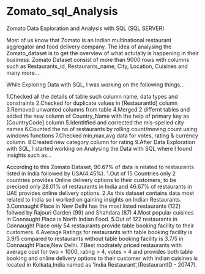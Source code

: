 # Zomato_sql_Analysis

Zomato Data Exploration and Analysis with SQL (SQL SERVER)

Most of us know that Zomato is an Indian multinational restaurant aggregator and food delivery company. The idea of analysing the Zomato_dataset is to get the overview of what actutally is happening in their business. Zomato Dataset consist of more than 9000 rows with columns such as Restaurants_id, Restaurants_name, City, Location, Cuisines and many more...

While Exploring Data with SQL, I was working on the following things...

1.Checked all the details of table such column name, data types and constraints
2.Checked for duplicate values in [RestaurantId] column
3.Removed unwanted columns from table
4.Merged 2 differnt tables and added the new column of Country_Name with the help of primary key as [CountryCode] column
5.Identitfied and corrected the mis-spelled city names
6.Counted the no.of restaurants by rolling count/moving count using windows functions
7.Checked min,max,avg data for votes, rating & currency column.
8.Created new category column for rating
9.After Data Exploration with SQL, I started working on Analysing the Data with SQL where I found insights such as...

According to this Zomato Dataset, 90.67% of data is related to restaurants listed in India followed by USA(4.45%).
1.Out of 15 Countries only 2 countries provides Online delivery options to their customers, to be precised only 28.01% of restaurants in India and 46.67% of restaurants in UAE provides online delivery options.
2.As this dataset contains data most related to India so i worked on gaining insights on Indian Restaurants.
3.Connaught Place in New Delhi has the most listed restaurants (122) follwed by Rajouri Garden (99) and Shahdara (87)
4.Most popular cuisines in Connaught Place is North Indian Food.
5.Out of 122 restaurants in Connaught Place only 54 restaurants provide table booking facility to their customers.
6.Average Ratings for restaurants with table booking facility is 3.9/5 compared to restaurants without table booking facility is 3.7/5 in Connaught Place,New Delhi.
7.Best modrately priced restaurants with average cost for two < 1000, rating > 4, votes > 4 and provides both table booking and online delivery options to their customer with indian cuisines is located in Kolkata,India named as 'India Restaurant',(RestaurantID - 20747).
